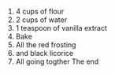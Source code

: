 1. 4 cups of flour
2. 2 cups of water
3. 1 teaspoon of vanilla extract
4. Bake
5. All the red frosting
6. and black licorice
7. All going togther
The end